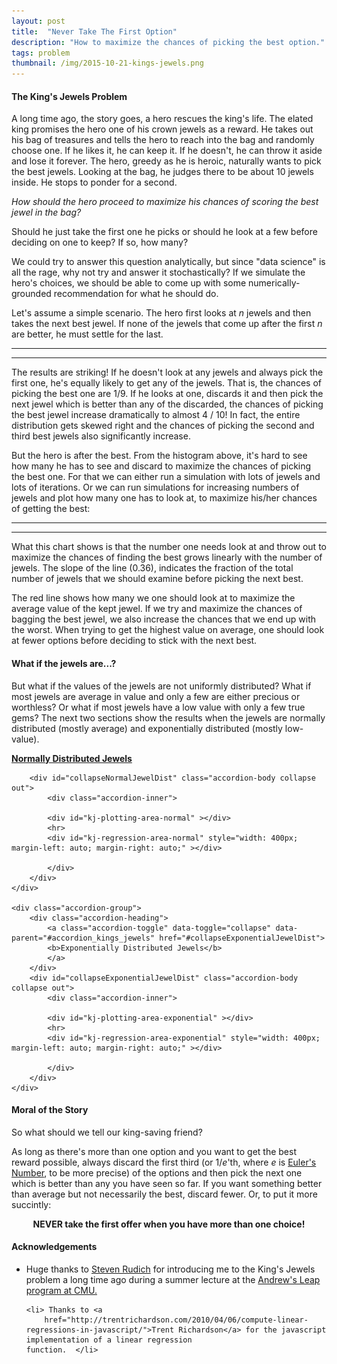 ```yaml
---
layout: post
title:  "Never Take The First Option"
description: "How to maximize the chances of picking the best option."
tags: problem
thumbnail: /img/2015-10-21-kings-jewels.png
---
```

<meta charset="utf-8">
<link rel='stylesheet' href='/css/kings-jewels.css'>

#### The King's Jewels Problem ####
<img itemprop="image" src="/img/itemprop_kings_jewels.png" style='display:none' width="200" height="150" />

A long time ago, the story goes, a hero rescues the king's life. The elated
king promises the hero one of his crown jewels as a reward. He takes out his
bag of treasures and tells the hero to reach into the bag and randomly choose
one. If he likes it, he can keep it. If he doesn't, he can throw it aside and
lose it forever. The hero, greedy as he is heroic, naturally wants to pick 
the best jewels. Looking at the bag, he judges there to be about 10 jewels
inside. He stops to ponder for a second.

*How should the hero proceed to maximize his chances of scoring the best
jewel in the bag?*

Should he just take the first one he picks or should he look at a few
before deciding on one to keep? If so, how many?

We could try to answer this question analytically, but since "data science" is
all the rage, why not try and answer it stochastically? If we simulate the
hero's choices, we should be able to come up with some numerically-grounded
recommendation for what he should do.

Let's assume a simple scenario. The hero first looks at *n* jewels and then takes
the next best jewel. If none of the jewels that come up after the first *n* are
better, he must settle for the last. 

<hr>
<div id="kj-plotting-area" ></div>
<hr>

The results are striking! If he doesn't look at any jewels and always pick the
first one, he's equally likely to get any of the jewels. That is, the
chances of picking the best one are 1/9. If he looks at one, discards it and
then pick the next jewel which is better than any of the discarded, the chances of
picking the best jewel increase dramatically to almost 4 / 10! In fact, the
entire distribution gets skewed right and the chances of picking the second
and third best jewels also significantly increase.

But the hero is after the best. From the histogram above, it's hard to see how
many he has to see and discard to maximize the chances of picking the
best one. For that we can either run a simulation with lots of jewels and lots
of iterations. Or we can run simulations for increasing numbers of jewels and 
plot how many one has to look at, to maximize his/her chances of getting the best:

<hr>
<div id="kj-regression-area" style="width: 400px; margin-left: auto; margin-right: auto;"></div>
<hr>

What this chart shows is that the number one needs look at and throw out to
maximize the chances of finding the best grows linearly with the number of
jewels. The slope of the line (0.36), indicates the fraction of the total
number of jewels that we should examine before picking the next best. 

The red line shows how many we one should look at to maximize the average value
of the kept jewel. If we try and maximize the chances of bagging the best
jewel, we also increase the chances that we end up with the worst. When trying
to get the highest value on average, one should look at fewer options before
deciding to stick with the next best.

#### What if the jewels are...? ####

But what if the values of the jewels are not uniformly distributed? What if most
jewels are average in value and only a few are either precious or worthless? Or
what if most jewels have a low value with only a few true gems? The next two sections
show the results when the jewels are normally distributed (mostly average) and
exponentially distributed (mostly low-value). 

<div class="accordion" id="accordion_kings_jewels">
    <div class="accordion-group">
        <div class="accordion-heading">
            <a class="accordion-toggle" data-toggle="collapse" data-parent="#accordion_kings_jewels" href="#collapseNormalJewelDist">
            <b>Normally Distributed Jewels</b>
            </a>
        </div>

        <div id="collapseNormalJewelDist" class="accordion-body collapse out">
            <div class="accordion-inner">

            <div id="kj-plotting-area-normal" ></div>
            <hr>
            <div id="kj-regression-area-normal" style="width: 400px; margin-left: auto; margin-right: auto;" ></div>

            </div>
        </div>
    </div>

    <div class="accordion-group">
        <div class="accordion-heading">
            <a class="accordion-toggle" data-toggle="collapse" data-parent="#accordion_kings_jewels" href="#collapseExponentialJewelDist">
            <b>Exponentially Distributed Jewels</b>
            </a>
        </div>
        <div id="collapseExponentialJewelDist" class="accordion-body collapse out">
            <div class="accordion-inner">

            <div id="kj-plotting-area-exponential" ></div>
            <hr>
            <div id="kj-regression-area-exponential" style="width: 400px; margin-left: auto; margin-right: auto;" ></div>

            </div>
        </div>
    </div>
</div>

#### Moral of the Story ####

So what should we tell our king-saving friend?

As long as there's more than one option and you want to get the best reward
possible, always discard the first third (or 1/<i>e</i>'th, where <i>e</i> is [Euler's Number](https://en.wikipedia.org/wiki/E_(mathematical_constant)), to be more precise) of the options and then pick the next
one which is better than any you have seen so far. If you want something better
than average but not necessarily the best, discard fewer. Or, to put it more
succintly:


<center><b>NEVER take the first offer when you have more than one choice!</b></center>

<script src="/js/lib/d3-grid.js"></script>
<script src="/js/kings-jewels.js"></script>

<script type='text/javascript'>
    kingsJewelsExample();
</script>

#### Acknowledgements ####

<ul>
    <li>Huge thanks to <a href="http://www.cs.cmu.edu/~rudich/">Steven Rudich</a> for introducing me to the
    King's Jewels problem a long time ago during a summer lecture at the
    <a href="http://www.cs.cmu.edu/~./leap/">Andrew's Leap program at CMU.</a></li>

    <li> Thanks to <a
        href="http://trentrichardson.com/2010/04/06/compute-linear-regressions-in-javascript/">Trent Richardson</a> for the javascript implementation of a linear regression
    function.  </li>
</ul>
